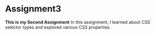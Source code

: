 # Assignment3

**This is my Second Assignment** 
In this assignment, I learned about CSS selector types and explored various CSS properties.


